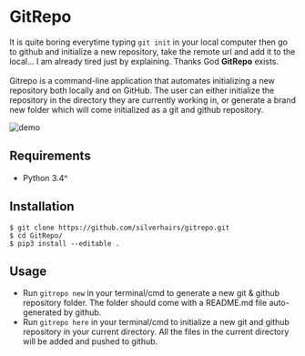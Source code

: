 # GitRepo
It is quite boring everytime typing `git init` in your local computer then go to github and initialize a new repository, take the remote url and add it to the local... I am already tired just by explaining. Thanks God **GitRepo** exists. <br/>
<br/>Gitrepo is a command-line application that automates initializing a new repository both locally and on GitHub. The user can either initialize the repository in the directory they are currently working in, or generate a brand new folder which will come initialized as a git and github repository.

<img src="/demo.gif" alt="demo">

## Requirements
- Python 3.4^
## Installation
```
$ git clone https://github.com/silverhairs/gitrepo.git
$ cd GitRepo/
$ pip3 install --editable .
```
## Usage
- Run `gitrepo new` in your terminal/cmd to generate a new git & github repository folder. The folder should come with a README.md file auto-generated by github. <br/>
- Run `gitrepo here` in your terminal/cmd to initialize a new git and github repository in your current directory. All the files in the current directory will be added and pushed to github.
